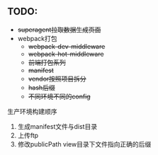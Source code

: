 ## TODO:

- ~~superagent拉取数据生成页面~~
- webpack打包
  - ~~webpack-dev-middleware~~
  - ~~webpack-hot-middleware~~
  - ~~前端打包系列~~
  - ~~manifest~~
  - ~~vendor按照项目拆分~~
  - ~~hash后缀~~
  - ~~不同环境不同的config~~


生产环境构建顺序
1. 生成manifest文件与dist目录
2. 上传ftp
3. 修改publicPath view目录下文件指向正确的后缀

